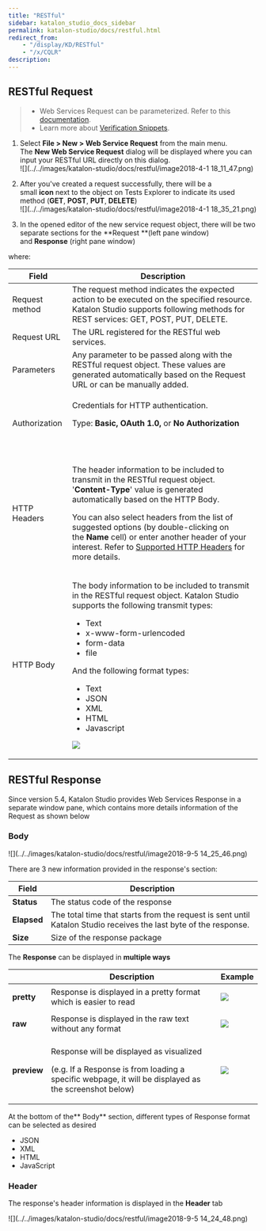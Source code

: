 ```yaml
---
title: "RESTful" 
sidebar: katalon_studio_docs_sidebar
permalink: katalon-studio/docs/restful.html 
redirect_from:
    - "/display/KD/RESTful"
    - "/x/CQLR"
description: 
---
```

RESTful Request
---------------

> *   Web Services Request can be parameterized. Refer to this [documentation](/x/egLR).
> *   Learn more about [Verification Snippets](/x/EwjR).

1.  Select **File > New > Web Service Request** from the main menu. The **New Web Service Request** dialog will be displayed where you can input your RESTful URL directly on this dialog.  
    ![](../../images/katalon-studio/docs/restful/image2018-4-1 18_11_47.png)  
      
    
2.  After you've created a request successfully, there will be a small **icon** next to the object on Tests Explorer to indicate its used method (**GET**, **POST**, **PUT**, **DELETE**)  
    ![](../../images/katalon-studio/docs/restful/image2018-4-1 18_35_21.png)
3.  In the opened editor of the new service request object, there will be two separate sections for the **Request **(left pane window) and **Response** (right pane window)

where:

<table><thead><tr><th>Field</th><th>Description</th></tr></thead><tbody><tr><td>Request method</td><td>The request method indicates the expected action to be executed on the specified resource. Katalon Studio supports following methods for REST services: GET, POST, PUT, DELETE.</td></tr><tr><td>Request URL</td><td>The URL registered for the RESTful web services.</td></tr><tr><td>Parameters</td><td>Any parameter to be passed along with the RESTful request object. These values are generated automatically based on the Request URL or can be manually added.</td></tr><tr><td><p>Authorization</p></td><td><p>Credentials for HTTP authentication.&nbsp;</p><p>Type:&nbsp;<strong>Basic, OAuth 1.0,&nbsp;</strong>or&nbsp;<strong>No Authorization</strong></p><p>&nbsp;&nbsp;&nbsp;&nbsp;</p></td></tr><tr><td>HTTP Headers</td><td><p>The header information to be included to transmit in the RESTful request object. '<strong>Content-Type</strong>' value is generated automatically based on the HTTP Body.</p><p>You can also select headers from the list of suggested options (by double-clicking on the&nbsp;<strong>Name</strong>&nbsp;cell) or enter another header of your interest. Refer to&nbsp;<a class="external-link" href="https://developer.mozilla.org/en-US/docs/Web/HTTP/Headers" rel="nofollow">Supported HTTP Headers</a>&nbsp;for more details.</p></td></tr><tr><td>HTTP Body</td><td><p>The body information to be included to transmit in the RESTful request object. Katalon Studio supports the following transmit types:</p><ul><li>Text</li><li>x-www-form-urlencoded</li><li>form-data</li><li>file</li></ul><p>And the following format types:</p><ul><li>Text</li><li>JSON</li><li>XML</li><li>HTML</li><li>Javascript</li></ul><p><img src="../../images/katalon-studio/docs/restful/image2018-9-5 14_26_6.png"></p></td></tr></tbody></table>

RESTful Response
----------------

Since version 5.4, Katalon Studio provides Web Services Response in a separate window pane, which contains more details information of the Request as shown below

### Body

![](../../images/katalon-studio/docs/restful/image2018-9-5 14_25_46.png)

There are 3 new information provided in the response's section:

| Field | Description |
| --- | --- |
| **Status** | The status code of the response |
| **Elapsed** | The total time that starts from the request is sent until Katalon Studio receives the last byte of the response. |
| **Size** | Size of the response package |

The **Response** can be displayed in **multiple ways**

<table><thead><tr><th>&nbsp;</th><th>Description</th><th>Example</th></tr></thead><tbody><tr><td><strong>pretty</strong></td><td>Response is displayed in a pretty format which is easier to read</td><td><p><img src="../../images/katalon-studio/docs/restful/Screen Shot 2018-04-10 at 17.23.21.png"></p></td></tr><tr><td><strong>raw</strong></td><td>Response is displayed in the raw text without any format</td><td><p><img src="../../images/katalon-studio/docs/restful/image2018-9-5 14_25_6.png"></p></td></tr><tr><td><strong>preview</strong></td><td><p>Response will be displayed as visualized</p><p>(e.g. If a Response is from loading a specific webpage, it will be displayed as the screenshot below)</p></td><td><p><img src="../../images/katalon-studio/docs/restful/image2018-4-1 19_10_26.png"></p></td></tr></tbody></table>

  
  

At the bottom of the** Body** section, different types of Response format can be selected as desired

*   JSON
*   XML
*   HTML
*   JavaScript

### Header

The response's header information is displayed in the **Header** tab

![](../../images/katalon-studio/docs/restful/image2018-9-5 14_24_48.png)